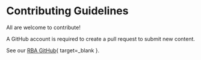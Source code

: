 # Contributing Guidelines

All are welcome to contribute!

A GitHub account is required to create a pull request to submit new content.

See our [RBA GitHub](https://github.com/splunk/rba){ target=_blank }.
